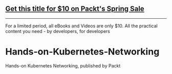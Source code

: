 ## [Get this title for $10 on Packt's Spring Sale](https://www.packt.com/V13723?utm_source=github&utm_medium=packt-github-repo&utm_campaign=spring_10_dollar_2022)
-----
For a limited period, all eBooks and Videos are only $10. All the practical content you need \- by developers, for developers

# Hands-on-Kubernetes-Networking
 Hands-on Kubernetes Networking, published by Packt
